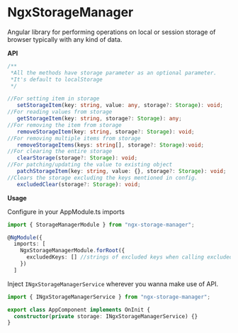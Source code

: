 # NgxStorageManager

Angular library for performing operations on local or session storage of browser typically with any kind of data.

**API**

```typescript
/**
 *All the methods have storage parameter as an optional parameter.
 *It's default to localStorage
 */

//For setting item in storage
   setStorageItem(key: string, value: any, storage?: Storage): void;
//For reading values from storage
   getStorageItem(key: string, storage?: Storage): any;
//For removing the item from storage
   removeStorageItem(key: string, storage?: Storage): void;
//For removing multiple items from storage
   removeStorageItems(keys: string[], storage?: Storage):void;
//For clearing the entire storage
   clearStorage(storage?: Storage): void;
//For patching/updating the value to existing object
   patchStorageItem(key: string, value: {}, storage?: Storage): void;
//Clears the storage excluding the keys mentioned in config.
   excludedClear(storage?: Storage): void;
```

**Usage**

Configure in your AppModule.ts imports

```typescript
import { StorageManagerModule } from "ngx-storage-manager";

@NgModule({
  imports: [
    NgxStorageManagerModule.forRoot({
      excludedKeys: [] //strings of excluded keys when calling excludedClear
    })
  ]
```

Inject `INgxStorageManagerService` wherever you wanna make use of API.

```typescript
import { INgxStorageManagerService } from "ngx-storage-manager";

export class AppComponent implements OnInit {
  constructor(private storage: INgxStorageManagerService) {}
}
```
